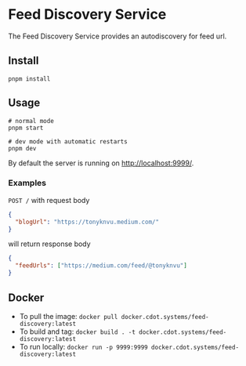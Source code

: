 # Feed Discovery Service

The Feed Discovery Service provides an autodiscovery for feed url.

## Install

```
pnpm install
```

## Usage

```
# normal mode
pnpm start

# dev mode with automatic restarts
pnpm dev
```

By default the server is running on <http://localhost:9999/>.

### Examples

`POST /` with request body

```json
{
  "blogUrl": "https://tonyknvu.medium.com/"
}
```

will return response body

```json
{
  "feedUrls": ["https://medium.com/feed/@tonyknvu"]
}
```

## Docker

- To pull the image: `docker pull docker.cdot.systems/feed-discovery:latest`
- To build and tag: `docker build . -t docker.cdot.systems/feed-discovery:latest`
- To run locally: `docker run -p 9999:9999 docker.cdot.systems/feed-discovery:latest`
